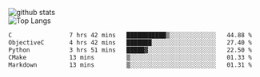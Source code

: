![github stats](https://github-readme-stats.vercel.app/api?username=AndreFerreira5&show_icons=true&theme=dark&count_private=true)
<br>
![Top Langs](https://github-readme-stats.vercel.app/api/top-langs/?username=AndreFerreira5&layout=compact&theme=dark)
<br>
<!--START_SECTION:waka-->

```txt
C                7 hrs 42 mins   ███████████▒░░░░░░░░░░░░░   44.88 %
ObjectiveC       4 hrs 42 mins   ███████░░░░░░░░░░░░░░░░░░   27.40 %
Python           3 hrs 51 mins   █████▓░░░░░░░░░░░░░░░░░░░   22.50 %
CMake            13 mins         ▒░░░░░░░░░░░░░░░░░░░░░░░░   01.33 %
Markdown         13 mins         ▒░░░░░░░░░░░░░░░░░░░░░░░░   01.31 %
```

<!--END_SECTION:waka-->
